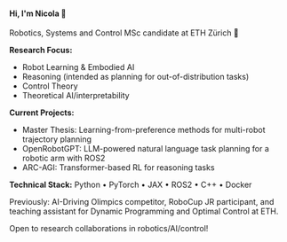 #### Hi, I'm Nicola 👋

Robotics, Systems and Control MSc candidate at ETH Zürich 🤖

**Research Focus:**
- Robot Learning & Embodied AI
- Reasoning (intended as planning for out-of-distribution tasks)
- Control Theory
- Theoretical AI/interpretability

**Current Projects:**
- Master Thesis: Learning-from-preference methods for multi-robot trajectory planning
- OpenRobotGPT: LLM-powered natural language task planning for a robotic arm with ROS2
- ARC-AGI: Transformer-based RL for reasoning tasks

**Technical Stack:**
Python • PyTorch • JAX • ROS2 • C++ • Docker

Previously: AI-Driving Olimpics competitor, RoboCup JR participant, and teaching assistant for Dynamic Programming and Optimal Control at ETH.

Open to research collaborations in robotics/AI/control!
